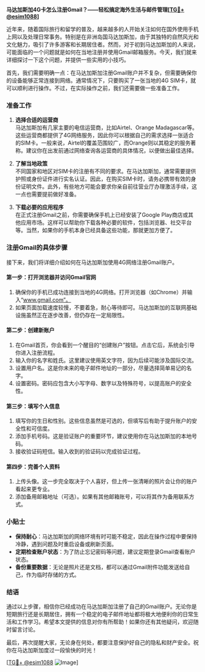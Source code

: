 **马达加斯加4G卡怎么注册Gmail？——轻松搞定海外生活与邮件管理[[TG💪+ @esim1088](https://t.me/s/esim1088)]**

近年来，随着国际旅行和留学的普及，越来越多的人开始关注如何在国外使用手机上网以及处理日常事务。特别是在非洲岛国马达加斯加，由于其独特的自然风光和文化魅力，吸引了许多游客和长期居住者。然而，对于初到马达加斯加的人来说，可能面临的一个问题就是如何在当地注册并使用Gmail邮箱服务。今天，我们就来详细探讨一下这个问题，并提供一些实用的小技巧。

首先，我们需要明确一点：在马达加斯加注册Gmail账户并不复杂，但需要确保你的设备能够正常连接到网络。通常情况下，只要购买了一张当地的4G SIM卡，就可以顺利进行操作。不过，在实际操作之前，我们还需要做一些准备工作。

### 准备工作

1. **选择合适的运营商**  
   马达加斯加有几家主要的电信运营商，比如Airtel、Orange Madagascar等。这些运营商都提供了4G网络服务，因此你可以根据自己的需求选择一张适合的SIM卡。一般来说，Airtel的覆盖范围较广，而Orange则以其稳定的服务著称。建议你在出发前通过网络查询各运营商的具体情况，以便做出最佳选择。

2. **了解当地政策**  
   不同国家和地区对SIM卡的注册有不同的要求。在马达加斯加，通常需要提供护照或身份证件进行实名认证。因此，在购买SIM卡时，请务必携带有效的身份证明文件。此外，有些地方可能会要求你亲自前往营业厅办理激活手续，这一点也需要提前做好准备。

3. **下载必要的应用程序**  
   在正式注册Gmail之前，你需要确保手机上已经安装了Google Play商店或其他应用市场。这样可以帮助你下载各种必要的软件，包括浏览器、社交平台等。当然，如果你的手机本身已经具备这些功能，那就更加方便了。

### 注册Gmail的具体步骤

接下来，我们将详细介绍如何在马达加斯加使用4G网络注册Gmail账户。

#### 第一步：打开浏览器并访问Gmail官网

1. 确保你的手机已成功连接到当地的4G网络。打开浏览器（如Chrome）并输入“www.gmail.com”。
2. 如果页面加载速度较慢，不要着急，耐心等待即可。马达加斯加的互联网基础设施虽然正在逐步改善，但仍存在一定局限性。

#### 第二步：创建新账户

1. 在Gmail首页，你会看到一个醒目的“创建账户”按钮。点击它后，系统会引导你进入注册流程。
2. 输入你的名字和姓氏。这里建议使用英文字符，因为后续可能涉及国际交流。
3. 设置用户名。这是你未来的电子邮件地址的一部分，尽量选择简单易记的名字。
4. 设置密码。密码应包含大小写字母、数字以及特殊符号，以提高账户的安全性。

#### 第三步：填写个人信息

1. 填写你的生日和性别。这些信息虽然是可选的，但填写后有助于提升账户的安全性和可信度。
2. 添加手机号码。这是验证账户的重要环节，建议使用你在马达加斯加的本地号码。
3. 接收验证码短信。输入收到的验证码以完成验证过程。

#### 第四步：完善个人资料

1. 上传头像。这一步完全取决于个人喜好，但上传一张清晰的照片会让你的账户看起来更专业。
2. 添加备用邮箱地址（可选）。如果有其他邮箱账号，可以将其作为备用联系方式。

### 小贴士

- **保持耐心**：马达加斯加的网络环境有时可能不稳定，因此在操作过程中要保持冷静，遇到问题及时重启设备或刷新页面。
- **定期检查账户状态**：为了防止忘记密码等问题，建议定期登录Gmail查看账户状态。
- **备份重要数据**：无论是照片还是文档，都可以通过Gmail附件功能发送给自己，作为临时存储的方式。

### 结语

通过以上步骤，相信你已经成功在马达加斯加注册了自己的Gmail账户。无论你是短期旅行还是长期居住，拥有一个稳定的电子邮件地址都将极大地便利你的日常生活和工作学习。希望本文提供的信息对你有所帮助！如果你还有其他疑问，欢迎随时留言讨论。

最后，再次提醒大家，无论身在何处，都要注意保护好自己的隐私和财产安全。祝你在马达加斯加度过一段愉快的时光！

[[TG💪+ @esim1088](https://t.me/s/esim1088) ![Image](https://i.postimg.cc/4NQfJmqS/Snipaste-2025-05-13-00-14-12.png)]
